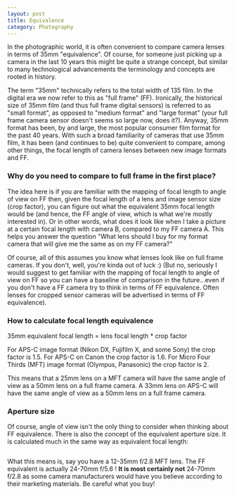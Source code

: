 ```yaml
---
layout: post
title: Equivalence
category: Photography
---
```

In the photographic world, it is often convenient to compare camera lenses in terms of 35mm "equivalence".  Of course, for someone just picking up a camera in the last 10 years this might be quite a strange concept, but similar to many technological advancements the terminology and concepts are rooted in history.

The term "35mm" technically refers to the total width of 135 film.  In the digital era we now refer to this as "full frame" (FF).  Ironically, the historical size of 35mm film (and thus full frame digital sensors) is referred to as "small format", as opposed to "medium format" and "large format" (your full frame camera sensor doesn't seems so large now, does it?).  Anyway, 35mm format has been, by and large, the most popular consumer film format for the past 40 years.  With such a broad familiarity of cameras that use 35mm film, it has been (and continues to be) quite convenient to compare, among other things, the focal length of camera lenses between new image formats and FF.

### Why do you need to compare to full frame in the first place?

The idea here is if you are familiar with the mapping of focal length to angle of view on FF then, given the focal length of a lens and image sensor size (crop factor), you can figure out what the equivalent 35mm focal length would be (and hence, the FF angle of view, which is what we're mostly interested in).  Or in other words, what does it look like when I take a picture at a certain focal length with camera B, compared to my FF camera A.  This helps you answer the question "What lens should I buy for my <x> format camera that will give me the same as <y> on my FF camera?"

Of course, all of this assumes you know what lenses look like on full frame cameras.  If you don't, well, you're kinda out of luck :) (But no, seriously I would suggest to get familiar with the mapping of focal length to angle of view on FF so you can have a baseline of comparison in the future...even if you don't have a FF camera try to think in terms of FF equivalence.  Often lenses for cropped sensor cameras will be advertised in terms of FF equivalence).

### How to calculate focal length equivalence

35mm equivalent focal length = lens focal length * crop factor

For APS-C image format (Nikon DX, Fujifilm X, and some Sony) the crop factor is 1.5.  For APS-C on Canon the crop factor is 1.6.  For Micro Four Thirds (MFT) image format (Olympus, Panasonic) the crop factor is 2.

This means that a 25mm lens on a MFT camera will have the same angle of view as a 50mm lens on a full frame camera.  A 33mm lens on APS-C will have the same angle of view as a 50mm lens on a full frame camera.

### Aperture size

Of course, angle of view isn't the only thing to consider when thinking about FF equivalence.  There is also the concept of the equivalent aperture size.  It is calculated much in the same way as equivalent focal length:

```35mm equivalent aperture size = lens aperture size (f-number) * crop factor.
```

What this means is, say you have a 12-35mm f/2.8 MFT lens.  The FF equivalent is actually 24-70mm f/5.6 !  **It is most certainly not** 24-70mm f/2.8 as some camera manufacturers would have you believe according to their marketing materials.  Be careful what you buy!

